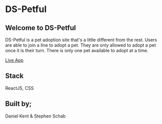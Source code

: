 # DS-Petful

## Welcome to DS-Petful

DS-Petful is a pet adoption site that's a little different from the rest. Users are able to join a line to adopt a pet. They are only allowed to adopt a pet once it is their turn. There is only one pet available to adopt at a time.

[Live App](https://petful-client-1b8w6s7o9.now.sh/)

## Stack

ReactJS, CSS

## Built by;

Daniel Kent & Stephen Schab

